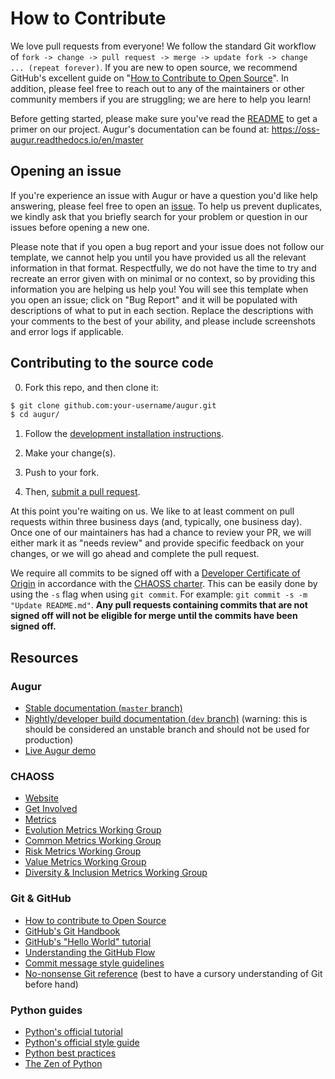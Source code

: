 # How to Contribute

We love pull requests from everyone! We follow the standard Git workflow of `fork -> change -> pull request -> merge -> update fork -> change ... (repeat forever)`. If you are new to open source, we recommend GitHub's excellent guide on "[How to Contribute to Open Source](https://opensource.guide/how-to-contribute/)". In addition, please feel free to reach out to any of the maintainers or other community members if you are struggling; we are here to help you learn!

Before getting started, please make sure you've read the [README](README.md) to get a primer on our project. Augur's documentation can be found at: https://oss-augur.readthedocs.io/en/master

## Opening an issue
If you're experience an issue with Augur or have a question you'd like help answering, please feel free to open an [issue](https://github.com/chaoss/augur/issues). To help us prevent duplicates, we kindly ask that you briefly search for your problem or question in our issues before opening a new one.

Please note that if you open a bug report and your issue does not follow our template, we cannot help you until you have provided us all the relevant information in that format. Respectfully, we do not have the time to try and recreate an error given with on minimal or no context, so by providing this information you are helping us help you! You will see this template when you open an issue; click on "Bug Report" and it will be populated with descriptions of what to put in each section. Replace the descriptions with your comments to the best of your ability, and please include screenshots and error logs if applicable.

## Contributing to the source code

0. Fork this repo, and then clone it:
```bash
$ git clone github.com:your-username/augur.git
$ cd augur/
```

1. Follow the [development installation instructions](https://oss-augur.readthedocs.io/en/doc-a-thon/development-guide/toc.html).

2. Make your change(s).

3. Push to your fork.

4. Then, [submit a pull request](https://github.com/chaoss/augur/compare).

At this point you're waiting on us. We like to at least comment on pull requests
within three business days (and, typically, one business day). Once one of our maintainers has had a chance to review your PR, we will either mark it as "needs review" and provide specific feedback on your changes, or we will go ahead and complete the pull request.

We require all commits to be signed off with a [Developer Certificate of Origin](https://developercertificate.org/) in accordance with the [CHAOSS charter](https://chaoss.community/about/charter/#user-content-8-intellectual-property-policy). This can be easily done by using the `-s` flag when using `git commit`. For example: `git commit -s -m "Update README.md"`. **Any pull requests containing commits that are not signed off will not be eligible for merge until the commits have been signed off.** 

## Resources

### Augur
- [Stable documentation (`master` branch)](https://oss-augur.readthedocs.io/en/master/)
- [Nightly/developer build documentation (`dev` branch)](https://oss-augur.readthedocs.io/en/dev/) (warning: this is should be considered an unstable branch and should not be used for production)
- [Live Augur demo](http://zephyr.osshealth.io/)

### CHAOSS
- [Website](https://chaoss.community/)
- [Get Involved](https://chaoss.community/participate)
- [Metrics](https://github.com/chaoss/metrics)
- [Evolution Metrics Working Group](https://github.com/chaoss/wg-evolution)
- [Common Metrics Working Group](https://github.com/chaoss/wg-common)
- [Risk Metrics Working Group](https://github.com/chaoss/wg-risk)
- [Value Metrics Working Group](https://github.com/chaoss/wg-value)
- [Diversity & Inclusion Metrics Working Group](https://github.com/chaoss/wg-diversity-inclusion)

### Git & GitHub
- [How to contribute to Open Source](https://opensource.guide/how-to-contribute/)
- [GitHub's Git Handbook](https://guides.github.com/introduction/git-handbook/)
- [GitHub's "Hello World" tutorial](https://guides.github.com/activities/hello-world/)
- [Understanding the GitHub Flow](https://guides.github.com/introduction/flow/)
- [Commit message style guidelines](https://commit.style/)
- [No-nonsense Git reference](https://rogerdudler.github.io/git-guide/) (best to have a cursory understanding of Git before hand)

### Python guides
- [Python's official tutorial](https://docs.python.org/3/tutorial/index.html)
- [Python's official style guide](https://www.python.org/dev/peps/pep-0008/)
- [Python best practices](https://gist.github.com/sloria/7001839)
- [The Zen of Python](https://www.python.org/dev/peps/pep-0020/)